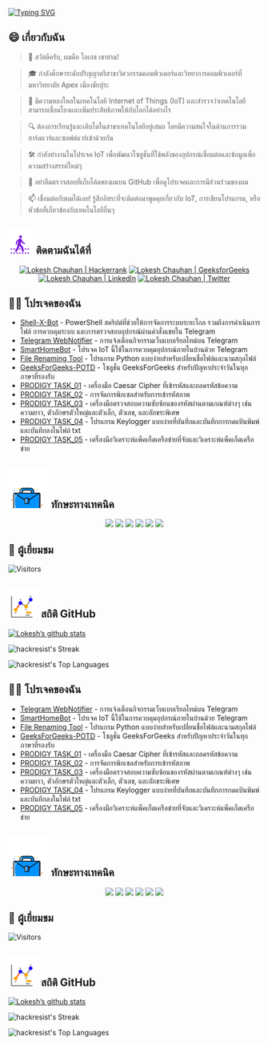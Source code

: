[![Typing SVG](https://readme-typing-svg.demolab.com?font=Fira+Code&weight=800&size=22&pause=1000&center=true&vCenter=true&width=835&lines=+%F0%9F%91%8B%E0%B8%AA%E0%B8%A7%E0%B8%B1%E0%B8%AA%E0%B8%94%E0%B8%B5%E0%B8%9C%E0%B8%B9%E0%B9%89%E0%B9%80%E0%B8%A2%E0%B8%B5%E0%B9%88%E0%B8%A2%E0%B8%A1%E0%B8%8A%E0%B8%A1+%E0%B8%A2%E0%B8%B4%E0%B8%99%E0%B8%94%E0%B8%B5%E0%B8%95%E0%B9%89%E0%B8%AD%E0%B8%99%E0%B8%A3%E0%B8%B1%E0%B8%9A%E0%B8%97%E0%B8%B5%E0%B9%88%E0%B8%99%E0%B8%B5%E0%B9%88!%F0%9F%91%8B;%F0%9F%9A%80+%E0%B8%A1%E0%B8%B2%E0%B8%AA%E0%B8%A3%E0%B9%89%E0%B8%B2%E0%B8%87%E0%B8%AA%E0%B8%B4%E0%B9%88%E0%B8%87%E0%B8%97%E0%B8%B5%E0%B9%88%E0%B8%A2%E0%B8%B4%E0%B9%88%E0%B8%87%E0%B9%83%E0%B8%AB%E0%B8%8D%E0%B9%88%E0%B9%84%E0%B8%9B%E0%B8%94%E0%B9%89%E0%B8%A7%E0%B8%A2%E0%B8%81%E0%B8%B1%E0%B8%99!+%F0%9F%9A%80;%E2%9C%A8+%E0%B9%83%E0%B8%99%E0%B9%82%E0%B8%A5%E0%B8%81%E0%B9%81%E0%B8%AB%E0%B9%88%E0%B8%87%E0%B9%80%E0%B8%97%E0%B8%84%E0%B9%82%E0%B8%99%E0%B9%82%E0%B8%A5%E0%B8%A2%E0%B8%B5%E0%B9%81%E0%B8%A5%E0%B8%B0%E0%B8%AA%E0%B8%B4%E0%B9%88%E0%B8%87%E0%B8%AD%E0%B8%B7%E0%B9%88%E0%B8%99+%E0%B9%86+%E0%B8%97%E0%B8%B5%E0%B9%88%E0%B8%AD%E0%B8%A2%E0%B8%B9%E0%B9%88%E0%B9%80%E0%B8%AB%E0%B8%99%E0%B8%B7%E0%B8%AD%E0%B8%81%E0%B8%A7%E0%B9%88%E0%B8%B2.+%E2%9C%A8)](https://git.io/typing-svg)

## 😄 เกี่ยวกับฉัน
> 👋 สวัสดีครับ, ผมคือ โลเกช เชาฮาน!

> 🎓 กำลังศึกษาระดับปริญญาตรีสาขาวิศวกรรมคอมพิวเตอร์และวิทยาการคอมพิวเตอร์ที่มหาวิทยาลัย Apex เมืองชัยปุระ

> 🌟 มีความหลงใหลในเทคโนโลยี Internet of Things (IoT) และสำรวจว่าเทคโนโลยีสามารถเชื่อมโยงและเพิ่มประสิทธิภาพให้กับโลกได้อย่างไร

> 🔍 ต้องการเรียนรู้และเติบโตในสาขาเทคโนโลยีอยู่เสมอ โดยมีความสนใจในด้านการรวมฮาร์ดแวร์และซอฟต์แวร์เข้าด้วยกัน

> 🛠 กำลังทำงานในโปรเจค IoT เพื่อพัฒนาโซลูชั่นที่ใช้พลังของอุปกรณ์เชื่อมต่อและข้อมูลเพื่อความสร้างสรรค์ใหม่ๆ

> 🔭 อย่าลืมตรวจสอบที่เก็บโค้ดของผมบน GitHub เพื่อดูโปรเจคและการมีส่วนร่วมของผม

> 📫 เชื่อมต่อกับผมได้เลย! รู้สึกอิสระที่จะติดต่อมาพูดคุยเกี่ยวกับ IoT, การเขียนโปรแกรม, หรือหัวข้อที่เกี่ยวข้องกับเทคโนโลยีอื่นๆ

<!--
<p align="center">
  <a href="https://www.linkedin.com/in/lokeshchauhanapex/"><img src="https://img.shields.io/badge/Linkedin-10000?style=plastic&logo=LinkedIn&logoColor=FFFFFF&labelColor=2A79D7&color=2A79D7" alt="Lokesh Chauhan | LinkedIn"/></a>
-->
  
  
## ![ติดตามฉัน](/icon/follow.svg) ติดตามฉันได้ที่ 
<p align="center">
    <a href="https://www.hackerrank.com/profile/lokeshchauhan"><img src="https://img.shields.io/badge/Hackerrank-100000?style=plastic&logo=hackerrank&logoColor=FFFFFF&labelColor=42BA3D&color=0EA608" alt="Lokesh Chauhan | Hackerrank"/></a>
    <a href="https://auth.geeksforgeeks.org/user/lokeshchauhan"><img src="https://img.shields.io/badge/GeeksforGeeks-100000?style=plastic&logo=geeksforgeeks&logoColor=FFFFFF&labelColor=42BA3D&color=23891F" alt="Lokesh Chauhan | GeeksforGeeks"/></a>
  <a href="https://www.linkedin.com/in/lokeshchauhanapex/"><img src="https://img.shields.io/badge/Linkedin-10000?style=plastic&logo=LinkedIn&logoColor=FFFFFF&labelColor=2A79D7&color=2A79D7" alt="Lokesh Chauhan | LinkedIn"/></a>
<a href="https://x.com/Hackresist"><img src="https://img.shields.io/badge/Twitter-100000?style=plastic&logo=x&logoColor=ffffff&labelColor=000000&color=0e1525" alt="Lokesh Chauhan | Twitter"/>
    </a>
</p>

## 👨‍💻 โปรเจคของฉัน
* [Shell-X-Bot](https://github.com/HackResist/Shell-X-bot) - PowerShell สคริปต์ที่ช่วยให้การจัดการระบบระยะไกล รวมถึงการดำเนินการไฟล์ การควบคุมระบบ และการตรวจสอบอุปกรณ์ผ่านคำสั่งแชทใน Telegram
* [Telegram WebNotifier](https://github.com/HackResist/Telegram_WebNotifier) - การแจ้งเตือนกิจกรรมเว็บแบบเรียลไทม์บน Telegram
* [SmartHomeBot](https://github.com/HackResist/SmartHomeBot) - โปรเจค IoT นี้ใช้ในการควบคุมอุปกรณ์ภายในบ้านด้วย Telegram
* [File Renaming Tool](https://github.com/HackResist/File-Renaming-Tool) - โปรแกรม Python แบบง่ายสำหรับเปลี่ยนชื่อไฟล์และนามสกุลไฟล์
* [GeeksForGeeks-POTD](https://github.com/HackResist/GeeksForGeeks-POTD) - โซลูชั่น GeeksForGeeks สำหรับปัญหาประจำวันในทุกภาษาที่รองรับ
* [PRODIGY TASK_01](https://github.com/HackResist/PRODIGY_CS_01) - เครื่องมือ Caesar Cipher ที่เข้ารหัสและถอดรหัสข้อความ
* [PRODIGY TASK_02](https://github.com/HackResist/PRODIGY_CS_02) - การจัดการพิกเซลสำหรับการเข้ารหัสภาพ
* [PRODIGY TASK_03](https://github.com/HackResist/PRODIGY_CS_03) - เครื่องมือตรวจสอบความซับซ้อนของรหัสผ่านตามเกณฑ์ต่างๆ เช่น ความยาว, ตัวอักษรตัวใหญ่และตัวเล็ก, ตัวเลข, และอักขระพิเศษ
* [PRODIGY TASK_04](https://github.com/HackResist/PRODIGY_CS_04) - โปรแกรม Keylogger แบบง่ายที่บันทึกและบันทึกการกดแป้นพิมพ์และบันทึกลงในไฟล์ txt
* [PRODIGY TASK_05](https://github.com/HackResist/PRODIGY_CS_05) - เครื่องมือวิเคราะห์แพ็คเก็ตเครือข่ายที่จับและวิเคราะห์แพ็คเก็ตเครือข่าย

## ![ทักษะทางเทคนิค](/icon/Skill.svg) ทักษะทางเทคนิค
<p align="center">
  <a href="https://www.open-std.org/JTC1/SC22/WG14/">
    <img src="https://skillicons.dev/icons?i=c" /></a>
 <a href="https://www.oracle.com/java/">
    <img src="https://skillicons.dev/icons?i=java" /></a>
 <a href="https://isocpp.org/">
    <img src="https://skillicons.dev/icons?i=cpp" /></a>
<a href="https://www.python.org/">
    <img src="https://skillicons.dev/icons?i=py" /></a>
<a href="https://www.gnu.org/software/bash/">
    <img src="https://skillicons.dev/icons?i=bash" /></a>
  <a href="https://ecma-international.org/publications-and-standards/standards/ecma-262/">
    <img src="https://skillicons.dev/icons?i=js" /></a>
</p>

## 👀 ผู้เยี่ยมชม
![Visitors](https://moe-counter.glitch.me/get/@HackResist?theme=rule34)

## ![สถิติ GitHub](/icon/graph.svg) สถิติ GitHub 
[![Lokesh’s github stats](https://github-readme-stats.vercel.app/api?username=HackResist&show_icons=true&theme=dark&count_private=true)](https://github.com/HackResist)

![hackresist's Streak](https://github-readme-streak-stats.herokuapp.com/?user=hackresist&theme=cobalt&hide_border=false)

![hackresist's Top Languages](https://github-readme-stats.vercel.app/api/top-langs/?username=hackresist&theme=cobalt&show_icons=true&hide_border=false&layout=compact)
</p>

## 👨‍💻 โปรเจคของฉัน
* [Telegram WebNotifier](https://github.com/HackResist/Telegram_WebNotifier) - การแจ้งเตือนกิจกรรมเว็บแบบเรียลไทม์บน Telegram
* [SmartHomeBot](https://github.com/HackResist/SmartHomeBot) - โปรเจค IoT นี้ใช้ในการควบคุมอุปกรณ์ภายในบ้านด้วย Telegram
* [File Renaming Tool](https://github.com/HackResist/File-Renaming-Tool) - โปรแกรม Python แบบง่ายสำหรับเปลี่ยนชื่อไฟล์และนามสกุลไฟล์
* [GeeksForGeeks-POTD](https://github.com/HackResist/GeeksForGeeks-POTD) - โซลูชั่น GeeksForGeeks สำหรับปัญหาประจำวันในทุกภาษาที่รองรับ
* [PRODIGY TASK_01](https://github.com/HackResist/PRODIGY_CS_01) - เครื่องมือ Caesar Cipher ที่เข้ารหัสและถอดรหัสข้อความ
* [PRODIGY TASK_02](https://github.com/HackResist/PRODIGY_CS_02) - การจัดการพิกเซลสำหรับการเข้ารหัสภาพ
* [PRODIGY TASK_03](https://github.com/HackResist/PRODIGY_CS_03) - เครื่องมือตรวจสอบความซับซ้อนของรหัสผ่านตามเกณฑ์ต่างๆ เช่น ความยาว, ตัวอักษรตัวใหญ่และตัวเล็ก, ตัวเลข, และอักขระพิเศษ
* [PRODIGY TASK_04](https://github.com/HackResist/PRODIGY_CS_04) - โปรแกรม Keylogger แบบง่ายที่บันทึกและบันทึกการกดแป้นพิมพ์และบันทึกลงในไฟล์ txt
* [PRODIGY TASK_05](https://github.com/HackResist/PRODIGY_CS_05) - เครื่องมือวิเคราะห์แพ็คเก็ตเครือข่ายที่จับและวิเคราะห์แพ็คเก็ตเครือข่าย

## ![ทักษะทางเทคนิค](/icon/Skill.svg) ทักษะทางเทคนิค
<p align="center">
  <a href="https://www.open-std.org/JTC1/SC22/WG14/">
    <img src="https://skillicons.dev/icons?i=c" /></a>
 <a href="https://www.oracle.com/java/">
    <img src="https://skillicons.dev/icons?i=java" /></a>
 <a href="https://isocpp.org/">
    <img src="https://skillicons.dev/icons?i=cpp" /></a>
<a href="https://www.python.org/">
    <img src="https://skillicons.dev/icons?i=py" /></a>
<a href="https://www.gnu.org/software/bash/">
    <img src="https://skillicons.dev/icons?i=bash" /></a>
  <a href="https://ecma-international.org/publications-and-standards/standards/ecma-262/">
    <img src="https://skillicons.dev/icons?i=js" /></a>
</p>

## 👀 ผู้เยี่ยมชม
![Visitors](https://moe-counter.glitch.me/get/@HackResist?theme=rule34)

## ![สถิติ GitHub](/icon/graph.svg) สถิติ GitHub 
[![Lokesh’s github stats](https://github-readme-stats.vercel.app/api?username=HackResist&show_icons=true&theme=dark&count_private=true)](https://github.com/HackResist)

![hackresist's Streak](https://github-readme-streak-stats.herokuapp.com/?user=hackresist&theme=cobalt&hide_border=false)

![hackresist's Top Languages](https://github-readme-stats.vercel.app/api/top-langs/?username=hackresist&theme=cobalt&show_icons=true&hide_border=false&layout=compact)
